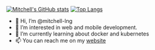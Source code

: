 [![Mitchell's GitHub stats](https://github-readme-stats.vercel.app/api?username=mitchell-lng&count_private=true&theme=transparent&layout=compact)](https://github.com/anuraghazra/github-readme-stats) [![Top Langs](https://github-readme-stats.vercel.app/api/top-langs/?username=mitchell-lng&theme=transparent&layout=compact)](https://github.com/anuraghazra/github-readme-stats)

- 👋 Hi, I’m @mitchell-lng
- 👀 I’m interested in web and mobile development.
- 🌱 I’m currently learning about docker and kubernetes
- 📫 You can reach me on my [website](https://mitchelllong.com)
